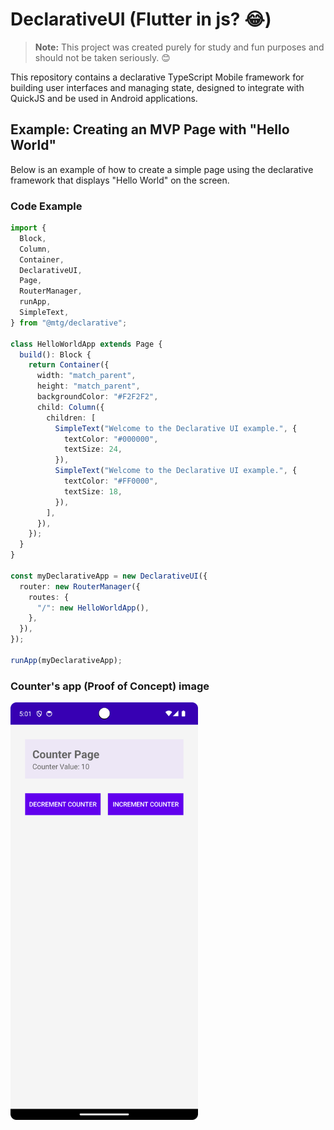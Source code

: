 # DeclarativeUI (Flutter in js? 😂)

> **Note:** This project was created purely for study and fun purposes and should not be taken seriously. 😊

This repository contains a declarative TypeScript Mobile framework for building user interfaces and managing state, designed to integrate with QuickJS and be used in Android applications.

## Example: Creating an MVP Page with "Hello World"

Below is an example of how to create a simple page using the declarative framework that displays "Hello World" on the screen.

### Code Example

```typescript
import {
  Block,
  Column,
  Container,
  DeclarativeUI,
  Page,
  RouterManager,
  runApp,
  SimpleText,
} from "@mtg/declarative";

class HelloWorldApp extends Page {
  build(): Block {
    return Container({
      width: "match_parent",
      height: "match_parent",
      backgroundColor: "#F2F2F2",
      child: Column({
        children: [
          SimpleText("Welcome to the Declarative UI example.", {
            textColor: "#000000",
            textSize: 24,
          }),
          SimpleText("Welcome to the Declarative UI example.", {
            textColor: "#FF0000",
            textSize: 18,
          }),
        ],
      }),
    });
  }
}

const myDeclarativeApp = new DeclarativeUI({
  router: new RouterManager({
    routes: {
      "/": new HelloWorldApp(),
    },
  }),
});

runApp(myDeclarativeApp);
```

### Counter's app (Proof of Concept) image

<img src="./assets/counter.png" alt="Counter Example" width="300">
